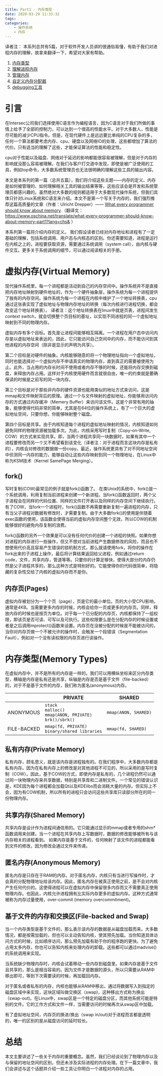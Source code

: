 ```yaml
---
title: Part1 - 内存类型
date: 2020-03-29 11:33:32
tags:
categories: 
    - 操作系统
    - 内存
---
```


译者注： 本系列总共有5篇，对于软件开发人员讲的很通俗易懂，有助于我们对进程内存的理解，故拿来翻译一下，希望对大家有帮助。
1. [内存类型](https://techtalk.intersec.com/2013/07/memory-part-1-memory-types/)
2. [理解进程内存](https://techtalk.intersec.com/2013/07/memory-part-2-understanding-process-memory/)
3. [管理内存](https://techtalk.intersec.com/2013/08/memory-part-3-managing-memory/)
4. [自定义内存分配器](https://techtalk.intersec.com/2013/10/memory-part-4-intersecs-custom-allocators/)
5. [debugging工具](https://techtalk.intersec.com/2013/12/memory-part-5-debugging-tools/)


# 引言
在Intersec公司我们选择使用C语言作为编程语言，因为C语言对于我们所做的事情上给予了全部的控制力，可以达到一个很高的性能水平。对于大多数人，性能是尽可能的减少CPU指令。但是，在现代硬件上是远远要比单纯的CPU复杂的多，任何一个算法都要考虑内存、cpu、硬盘以及网络IO的处理，这些都增加了算法的代价。只有适当的理解了这些，才能保证算法的性能和稳定性。

cpu对于性能以及磁盘、网络对于延迟的影响都能很容易被理解，但是对于内存的影响就没那么容易被理解。在我们与客户打交道中发现，即使是被广泛使用的工具，例如top命令，大多数系统管理员也无法很明确的理解这些工具的输出内容。

本文是本系列的第一篇（总共五篇），我们将介绍这些主题——内存的定义、内存是如何被管理的、如何理解相关工具的输出结果等等，这些应该会是开发和系统管理员都感兴趣的。虽然绝对大多数的规则都适用于大多数现代操作系统，但我们具体只针对Linux系统和C语言来介绍。本文不是第一个写关于内存的，我们强烈推荐这篇高质量的文章（作者：Ulricht Drepper）—— [What every programmer should know about memory](http://www.akkadia.org/drepper/cpumemory.pdf).（翻译文：https://www.oschina.net/translate/what-every-programmer-should-know-about-memory-part1?lang=chs& ）

本系列第一篇将介绍内存的定义。 我们假设读者已经对内存地址和进程有了一定基础的理解，包括系统调用、用户态与内核态的区别。你还需要知道，进程是运行在内核之上的，进程要获取资源，需要通过系统调用（system call），由内核与硬件交互。更多关于系统调用的细节，可以通过阅读相关的手册。

# 虚拟内存(Virtual Memory)

现代操作系统里，每一个进程都是活动到自己的内存空间中。操作系统并不是直接把内存地址映射到硬件地址的，作为一个硬件抽象层，操作系统为每一个进程提供了独有的内存空间。操作系统为每一个进程在内核中维护了一个地址转换表，cpu通过这张表实现了虚拟地址与物理内存地址的转换（每次内核进行进程切换，都会改变这个地址转换表）。
译者注：这个地址转换表在linux中就是页表，进程间发生context switch，就会切换整个页目标的基址，以实现不同进程的同一个虚拟地址映射到不同的物理内存。

虚拟内存有多个目标。首先是让进程间能够相互隔离。一个进程在用户态中访问内存是以虚拟地址来表达的，因此，它只能访问自己空间中的内存，而不能访问到其他进程的内存空间（除非是显示的声明为共享）。

第二个目标是对硬件的抽象。内核能够随意的将一个物理地址指向一个虚拟地址，同时也能选择对一个虚拟内存不申请真实的物理内存，直到真正的需要被使用为止。此外，当占用的内存长时间不使用或者内存不够的时候，还能将内存交换到磁盘，来释放内存占用。这样对于内核使用硬件而言就很自由，唯一的约束就是要确保读的时候是之前写的同一块内存。

第三个目标是对于那些非内存的硬件资源也能用类似的地址方式来访问，这是mmap和文件映射背后的原理。通过一个与文件映射的虚拟地址，你能够用访问内存的方式通过内存缓冲（Memery Buffer）来访问该文件。这是个非常有用的抽象，能够使得代码非常的简单，尤其是在64位的操作系统上，有了一个巨大的虚拟地址空间，只要你想，你能够映射整个磁盘。

第四个目标是共享。由于内核知道每个进程的虚拟地址映射的情况，内核知道如何避免同样的物理资源被加载多次。为此，内核采用写时复制（Copy-on-Write, COW）的方式来实现共享。即，当两个进程共享同一块数据时，如果有其中一个进程要修改而另一个又不希望看到该变化（译者注：对于进程而言这块内存是私有的），内核会对修改的数据做一份copy。最近，操作系统更具有了对不同地址空间中侦测同一内存的能力，能够自动让这些内存映射到同一个物理地址，在Linux中称为KSM技术（Kernel SamePage Merging）。

## fork()
写时复制(COW)最常见的例子就是fork()函数了。 在类Unix的系统中，fork()是一个系统调用，利用复制当前进程来创建一个新进程。当fork()函数返回时，两个父子进程会在同样的代码位置、同样的文件打开表以及同样的内存空间下继续执行。有了COW，当fork一个进程时，fork()函数不再需要重新复制一遍进程的内存，只有当父子进程对数据有修改时，才需要复制。由于大多数fork()的使用是伴随着exec函数的使用，该函数会使得当前的虚拟内存空间整个无效，所以COW的机制能够很好的避免内存复制的浪费。

fork()函数的另外一个效果是可以没有任何代价的创建一个进程的快照。如果你想对进程的内存进行一些操作，但又不想对当前进程产生数据修改的风险，而且也不想使用代价高且容易产生错误的锁机制方式，那么就请使用fork，将你的操作在fork出来的子进程上操作，最后将计算结果返回给父进程，例如通过return code，文件，共享内存，管道等等。只要你的计算足够快，使得大部分的内存仍然是父子进程共享的，那么这种方式是特别好的。它能使得你的代码很简单，将隐藏的复杂性交给了内核的虚拟内存而不是你。


## 内存页(Pages)
虚拟内存被划分为一个个页（page），页是它的最小单位。页的大小受CPU影响，通常是4KB。当需要更多内存的时候，内核会给你一页或更多的内存页。同样，释放内存的时候也是按页为单位。对于每一个已分配的内存页，内核都保持了一组权限，即该页是否可读、可写以及可执行。这些权限要么是在分配内存的时候设置或者是之后调用mprotect()函数来设置。内存页在没被分配的时候是不能被访问的，当你对内存页做一个不被允许的操作时，会触发一个段错误（Segmentation Fault），例如对一个没有读权限的内存页进行读操作。

# 内存类型(Memory Types)

在虚拟内存中，并不是所有的内存是一样的。我们可以用横纵坐标来区分内存类型，横轴是内存是私有还是共享，纵轴是内存是否是基于文件（file-backed）的，对于不是基于文件的内存，我们称为匿名(anonymous)内存。

  <br/> |  PRIVATE | SHARED
---|--- | --- 
ANONYMOUS | `stack` <br/> `malloc()` <br/> `mmap(ANON, PRIVATE)` <br/> `brk()/sbrk()`| `mmap(ANON, SHARED)`
FILE-BACKED | `mmap(fd, PRIVATE)` <br/> `binary/shared libraries` |  `mmap(fd, SHARED)`

## 私有内存(Private Memory)

私有内存，顾名思义，就是该内存是进程独有的。在我们程序中，大多数内存都是私有内存。因为在私有内存上的修改是对其他进程不可见的，所以采用的是写时复制（COW）。因此，基于COW的方式，即使内存是私有的，几个进程仍然可以通过同一块物理内存来共享数据，特别是共享库和二进制文件。一个常见的错误认识是，KDE因为每个进程都会加载Qt以及KDElibs而会消耗大量的内存。但实际上不会，因为有COW机制，所以所有的进程只会访问这些共享库只读部分所在的同一份物理内存。

## 共享内存(Shared Memory)
共享内存是设计作为进程间通信用的。它只能通过显示的mmap或者专用的shm*函数调用来创建。当一个进程在共享内存上写数据时，数据的修改能够被所有与该内存相关的进程看到。
如果内存是基于文件的，任何映射了该文件的进程都能看到文件的修改，因为修改会通过文件来传递。

## 匿名内存(Anonymous Memory)

匿名内存是只存在于RAM的内存。对于匿名内存，内核只有当进行写操作时，才会真的分配物理地址给该内存。因此，匿名内存在被真正使用之前，是不会对内核产生任何代价的。这使得进程可以在虚拟内存中保留很多内存而又不需要真正使用物理内存。也因此，内核允许进程拥有比实际内存更多的虚拟内存。这种方式通常被称为内存过量使用，over-commit (memory overcommitment)。

## 基于文件的内存和交换区(File-backed and Swap)
当一个内存类型是基于文件的，那么表示该内存的数据是从磁盘加载而来。大多数情况，都是按需加载的，但也可以主动告知内核，使其预先加载。当你知道具体访问方式的时候，比如顺序访问，那么预先加载有助于你的程序跑的更快。为了避免占用太多内存，你也可以告知内核来处理内存的卸载。这些都可以通过madvise()的系统调用来实现。

当系统缺少物理内存时，内核会试着移动一些内存到磁盘里。如果内存是基于文件且共享的，那么是相当容易的。因为文件才是数据的源头，所以只需要从RAM中移出即可，等到下次需要读的时候，再加载回内存。

对于匿名或者私有的内存，内核也能够从RAM中移出，通过将数据写入到指定的磁盘区域中来实现，这块区域叫做交换区（swap)，这种移出方式称为换出（swap-out)。在Linux中，swap区是一个特定的磁盘分区，而其他系统可能是特别的文件。它的工作方式和文件一样，当需要访问的时候再次从swap区中加载。

有了虚拟地址空间，内存页的换进/换出（swap in/out)对于进程而言都是透明的，唯一的区别的是从磁盘访问的延时较长。

# 总结
本文主要讲述了一些关于内存的重要概念。虽然，我们已经谈论到了物理内存以及与保留的地址空间的区别，但还未涉及实际进程的内存处理。在下一篇文章中，我们会讲述与这个话题并介绍一些工具让你明白一个进程对内存的占用。